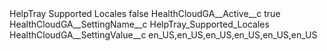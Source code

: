 <?xml version="1.0" encoding="UTF-8"?>
<CustomMetadata xmlns="http://soap.sforce.com/2006/04/metadata" xmlns:xsi="http://www.w3.org/2001/XMLSchema-instance" xmlns:xsd="http://www.w3.org/2001/XMLSchema">
    <label>HelpTray Supported Locales</label>
    <protected>false</protected>
    <values>
        <field>HealthCloudGA__Active__c</field>
        <value xsi:type="xsd:boolean">true</value>
    </values>
    <values>
        <field>HealthCloudGA__SettingName__c</field>
        <value xsi:type="xsd:string">HelpTray_Supported_Locales</value>
    </values>
    <values>
        <field>HealthCloudGA__SettingValue__c</field>
        <value xsi:type="xsd:string">en_US,en_US,en_US,en_US,en_US,en_US</value>
    </values>
</CustomMetadata>

